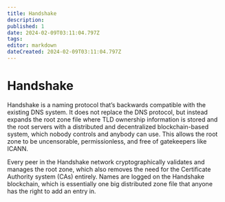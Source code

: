 ```yaml
---
title: Handshake
description: 
published: 1
date: 2024-02-09T03:11:04.797Z
tags: 
editor: markdown
dateCreated: 2024-02-09T03:11:04.797Z
---
```


# Handshake
Handshake is a naming protocol that’s backwards compatible with the existing DNS system. It does not replace the DNS protocol, but instead expands the root zone file where TLD ownership information is stored and the root servers with a distributed and decentralized blockchain-based system, which nobody controls and anybody can use. This allows the root zone to be uncensorable, permissionless, and free of gatekeepers like ICANN.

Every peer in the Handshake network cryptographically validates and manages the root zone, which also removes the need for the Certificate Authority system (CAs) entirely. Names are logged on the Handshake blockchain, which is essentially one big distributed zone file that anyone has the right to add an entry in.

